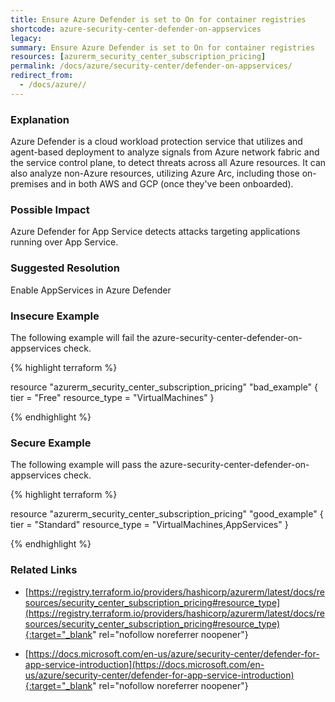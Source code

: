 ```yaml
---
title: Ensure Azure Defender is set to On for container registries
shortcode: azure-security-center-defender-on-appservices
legacy: 
summary: Ensure Azure Defender is set to On for container registries 
resources: [azurerm_security_center_subscription_pricing] 
permalink: /docs/azure/security-center/defender-on-appservices/
redirect_from: 
  - /docs/azure//
---
```


### Explanation

Azure Defender is a cloud workload protection service that utilizes and agent-based deployment to analyze signals from Azure network fabric and the service control plane, to detect threats across all Azure resources. It can also analyze non-Azure resources, utilizing Azure Arc, including those on-premises and in both AWS and GCP (once they've been onboarded).

### Possible Impact
Azure Defender for App Service detects attacks targeting applications running over App Service.

### Suggested Resolution
Enable AppServices in Azure Defender


### Insecure Example

The following example will fail the azure-security-center-defender-on-appservices check.

{% highlight terraform %}

resource "azurerm_security_center_subscription_pricing" "bad_example" {
  tier          = "Free"
  resource_type = "VirtualMachines"
}

{% endhighlight %}



### Secure Example

The following example will pass the azure-security-center-defender-on-appservices check.

{% highlight terraform %}

resource "azurerm_security_center_subscription_pricing" "good_example" {
  tier          = "Standard"
  resource_type = "VirtualMachines,AppServices"
}

{% endhighlight %}



### Related Links


- [https://registry.terraform.io/providers/hashicorp/azurerm/latest/docs/resources/security_center_subscription_pricing#resource_type](https://registry.terraform.io/providers/hashicorp/azurerm/latest/docs/resources/security_center_subscription_pricing#resource_type){:target="_blank" rel="nofollow noreferrer noopener"}

- [https://docs.microsoft.com/en-us/azure/security-center/defender-for-app-service-introduction](https://docs.microsoft.com/en-us/azure/security-center/defender-for-app-service-introduction){:target="_blank" rel="nofollow noreferrer noopener"}


